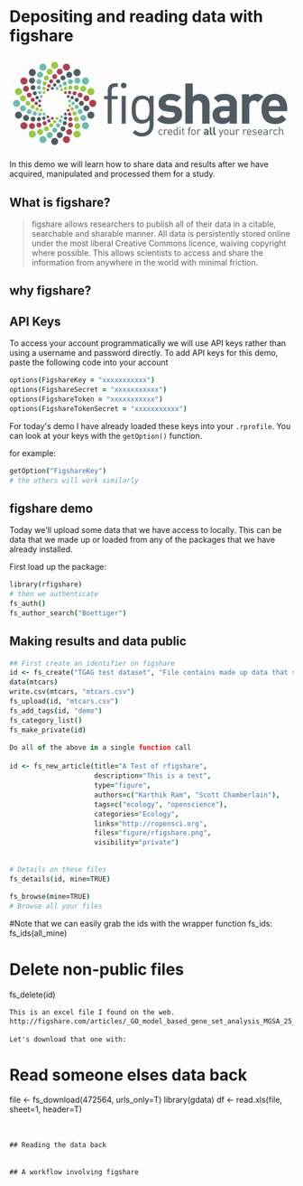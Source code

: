 
# Depositing and reading data with fig**share**

![](figshare-main.png)

In this demo we will learn how to share data and results after we have acquired, manipulated and processed them for a study. 


## What is figshare?  

> figshare allows researchers to publish all of their data in a citable, searchable and sharable manner. All data is persistently stored online under the most liberal Creative Commons licence, waiving copyright where possible. This allows scientists to access and share the information from anywhere in the world with minimal friction.

## why figshare?    


## API Keys

To access your account programmatically we will use API keys rather than using a username and password directly. To add API keys for this demo, paste the following code into your account 

```coffee
options(FigshareKey = "xxxxxxxxxxx")
options(FigshareSecret = "xxxxxxxxxxx")
options(FigshareToken = "xxxxxxxxxxx")
options(FigshareTokenSecret = "xxxxxxxxxxx")
```
For today's demo I have already loaded these keys into your `.rprofile`. You can look at your keys with the `getOption()` function.

for example:

```coffee
getOption("FigshareKey")
# the others will work similarly
```


## figshare demo

Today we'll upload some data that we have access to locally. This can be data that we made up or loaded from any of the packages that we have already installed.


First load up the package:

```coffee
library(rfigshare)
# then we authenticate
fs_auth()
fs_author_search("Boettiger")
```

## Making results and data public  

```coffee
## First create an identifier on figshare
id <- fs_create("TGAG test dataset", "File contains made up data that should not used for any real world use case", "dataset")
data(mtcars)
write.csv(mtcars, "mtcars.csv")
fs_upload(id, "mtcars.csv")
fs_add_tags(id, "demo")
fs_category_list()
fs_make_private(id)
```

```coffee
Do all of the above in a single function call

id <- fs_new_article(title="A Test of rfigshare", 
                     description="This is a test", 
                     type="figure", 
                     authors=c("Karthik Ram", "Scott Chamberlain"), 
                     tags=c("ecology", "openscience"), 
                     categories="Ecology", 
                     links="http://ropensci.org", 
                     files="figure/rfigshare.png",
                     visibility="private")

```

```coffee

# Details on these files
fs_details(id, mine=TRUE)
```

```coffee
fs_browse(mine=TRUE)
# Browse all your files
```
#Note that we can easily grab the ids with the wrapper function fs_ids:
fs_ids(all_mine)

# Delete non-public files
fs_delete(id)
```
This is an excel file I found on the web.
http://figshare.com/articles/_GO_model_based_gene_set_analysis_MGSA_25_using_the_Ontologizer_65_/472564

Let's download that one with:

```
# Read someone elses data back
file <- fs_download(472564, urls_only=T)
library(gdata)
df <- read.xls(file, sheet=1, header=T)

```


## Reading the data back  


## A workflow involving figshare



